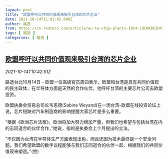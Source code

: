```yaml
---
layout: post
title: "欧盟呼吁以共同价值观来吸引台湾的芯片企业"
date: 2021-10-14T11:01:02.000Z
author: 路透
from: https://cn.reuters.com/article/eu-tw-chip-plants-1014-idCNKBS2H412W
tags: [ 路透 ]
categories: [ 路透 ]
---
```

<!--1634209262000-->
[欧盟呼吁以共同价值观来吸引台湾的芯片企业](https://cn.reuters.com/article/eu-tw-chip-plants-1014-idCNKBS2H412W)
------

<div>
<div><i>2021-10-14T10:42:51Z</i></div><p>路透台北10月14日 - 欧盟一位高级官员周四表示，欧盟和台湾是具有共同价值观的民主政体，在半导体方面是天然的合作伙伴，他呼吁台湾的主要芯片公司去欧盟投资。</p><p>欧盟执委会贸易总司长韦恩德(Sabine Weyand)在一场台湾-欧盟在线投资论坛上说，芯片短缺对汽车制造商的影响提醒大家芯片是多么重要。</p><p>“根据《欧洲芯片法案》，欧洲将加大努力增加产量，但我们也希望与包括台湾在内的志同道合的伙伴合作，”她说，指的是执委会上个月提出的立法。</p><p>“不仅因为台湾在半导体生产方面表现出色，而且还因为技术最终是一个安全问题。我们希望欧盟的数字议程能够与我们志同道合的伙伴一起、根据我们的共同价值观来塑造。”(完)</p>
</div>
